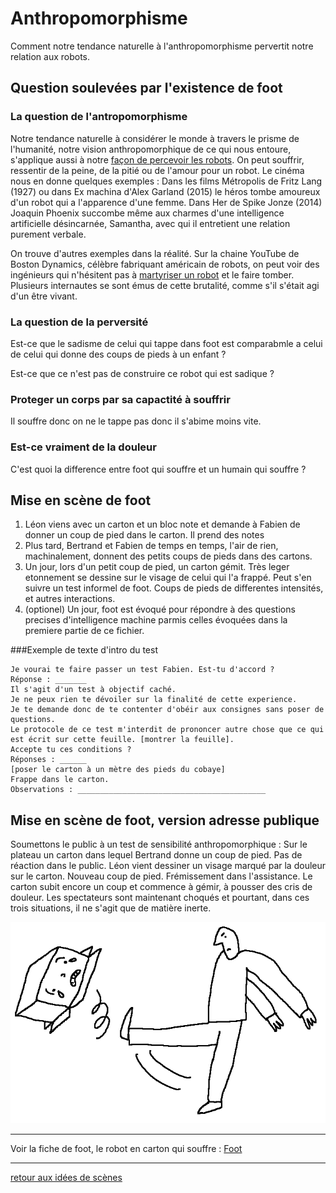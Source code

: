 Anthropomorphisme
=================

Comment notre tendance naturelle à l'anthropomorphisme pervertit notre relation aux robots.

Question soulevées par l'existence de foot
------------------------------------------

### La question de l'antropomorphisme

Notre tendance naturelle à considérer le monde à travers le prisme de l'humanité, notre vision anthropomorphique de ce qui nous entoure, s'applique aussi à notre [façon de percevoir les robots](http://faculty.chicagobooth.edu/nicholas.epley/waytzepleycacioppocdips.pdf). On peut souffrir, ressentir de la peine, de la pitié ou de l'amour pour un robot. Le cinéma nous en donne quelques exemples : Dans les films Métropolis de Fritz Lang (1927) ou dans Ex machina d'Alex Garland (2015) le héros tombe amoureux d'un robot qui a l'apparence d'une femme. Dans Her de Spike Jonze (2014) Joaquin Phoenix succombe même aux charmes d'une intelligence artificielle désincarnée, Samantha, avec qui il entretient une relation purement verbale.

On trouve d'autres exemples dans la réalité. Sur la chaine YouTube de Boston Dynamics, célèbre fabriquant américain de robots, on peut voir des ingénieurs qui n'hésitent pas à [martyriser un robot](https://www.youtube.com/watch?v=rVlhMGQgDkY) et le faire tomber. Plusieurs internautes se sont émus de cette brutalité, comme s'il s'était agi d'un être vivant.

### La question de la perversité

Est-ce que le sadisme de celui qui tappe dans foot est comparabmle a celui de celui qui donne des coups de pieds à un enfant ?

Est-ce que ce n'est pas de construire ce robot qui est sadique ?


### Proteger un corps par sa capactité à souffrir

Il souffre donc on ne le tappe pas donc il s'abime moins vite.

### Est-ce  vraiment de la douleur

C'est quoi la difference entre foot qui souffre et un humain qui souffre ?


Mise en scène de foot
---------------------

1. Léon viens avec un carton et un bloc note et demande à Fabien de donner un coup de pied dans le carton. Il prend des notes
2. Plus tard, Bertrand et Fabien de temps en temps, l'air de rien, machinalement, donnent des petits coups de pieds dans des cartons.
3. Un jour, lors d'un petit coup de pied, un carton gémit. Très leger etonnement se dessine sur le visage de celui qui l'a frappé. Peut s'en suivre un test informel de foot. Coups de pieds de differentes intensités, et autres interactions.
4. (optionel) Un jour, foot est évoqué pour répondre à des questions precises d'intelligence machine parmis celles évoquées dans la premiere partie de ce fichier.


###Exemple de texte d'intro du test

```
Je vourai te faire passer un test Fabien. Est-tu d'accord ?
Réponse : _______
Il s'agit d'un test à objectif caché.
Je ne peux rien te dévoiler sur la finalité de cette experience.
Je te demande donc de te contenter d'obéir aux consignes sans poser de questions.
Le protocole de ce test m'interdit de prononcer autre chose que ce qui est écrit sur cette feuille. [montrer la feuille].
Accepte tu ces conditions ?
Réponses : ______
[poser le carton à un mètre des pieds du cobaye]
Frappe dans le carton.
Observations : __________________________________________
```
Mise en scène de foot, version adresse publique
-----------------------------------------------

Soumettons le public à un test de sensibilité anthropomorphique :
Sur le plateau un carton dans lequel Bertrand donne un coup de pied. Pas de réaction dans le public.
Léon vient dessiner un visage marqué par la douleur sur le carton. Nouveau coup de pied. Frémissement dans l'assistance.
Le carton subit encore un coup et commence à gémir, à pousser des cris de douleur. Les spectateurs sont maintenant choqués et pourtant, dans ces trois situations, il ne s'agit que de matière inerte.

![](../../ressources/dessin8.png)

---

Voir la fiche de foot, le robot en carton qui souffre : [Foot](../robots/foot.md)

---

[retour aux idées de scènes](.)
